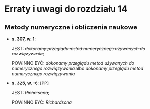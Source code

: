 # Erraty i uwagi do rozdziału 14           #
## Metody numeryczne i obliczenia naukowe ##



-   **s. 307, w. 1**:

    JEST: ~~*dokonamy przeglądu metod numerycznego używanych do rozwiązywania*~~;

    POWINNO BYĆ: *dokonamy przeglądu metod używanych do numerycznego rozwiązywania*
    albo *dokonamy przeglądu metod numerycznego rozwiązywania*

-   **s. 325, w. -6**: [PP]

    JEST: ~~*Richarsona*~~;

    POWINNO BYĆ: *Richardsona*

